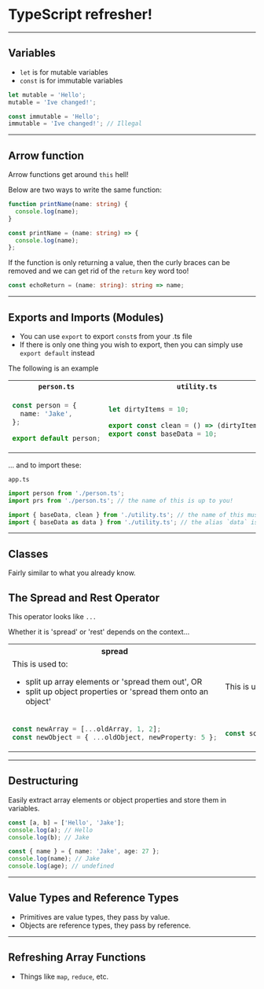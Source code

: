 # TypeScript refresher!

<hr>

## Variables

- `let` is for mutable variables
- `const` is for immutable variables

```typescript
let mutable = 'Hello';
mutable = 'Ive changed!';

const immutable = 'Hello';
immutable = 'Ive changed!'; // Illegal
```

<hr>

## Arrow function

Arrow functions get around `this` hell!

Below are two ways to write the same function:

```typescript
function printName(name: string) {
  console.log(name);
}
```

```typescript
const printName = (name: string) => {
  console.log(name);
};
```

If the function is only returning a value, then the curly braces can be removed and we can get rid of the `return` key
word too!

```typescript
const echoReturn = (name: string): string => name;
```

<hr>

## Exports and Imports (Modules)

- You can use `export` to export `const`s from your .ts file
- If there is only one thing you wish to export, then you can simply use `export default` instead

The following is an example

<table>
<tr>
<th><code>person.ts</code></th>
<th><code>utility.ts</code></th>
</tr>
<tr>
<td>

```typescript
const person = {
  name: 'Jake',
};

export default person;
```

</td>
<td>

```typescript
let dirtyItems = 10;

export const clean = () => (dirtyItems = 0);
export const baseData = 10;
```

</td>
</tr>
</table>
... and to import these:

`app.ts`

```typescript
import person from './person.ts';
import prs from './person.ts'; // the name of this is up to you!

import { baseData, clean } from './utility.ts'; // the name of this must coincide with the import
import { baseData as data } from './utility.ts'; // the alias `data` is chosen by us
```

<hr>

## Classes

Fairly similar to what you already know.

## The Spread and Rest Operator

This operator looks like `...`

Whether it is 'spread' or 'rest' depends on the context...

<table>
<tr>
<th>spread</th>
<th>rest</th>
</tr>
<tr>
<td>
This is used to:
<ul>
<li>split up array elements or 'spread them out', OR</li>
<li>split up object properties or 'spread them onto an object'</li>
</ul>
</td>
<td>
This is used to merge a list of function arguments into an array
</td>
</tr>
<tr>
<td>

```typescript
const newArray = [...oldArray, 1, 2];
const newObject = { ...oldObject, newProperty: 5 };
```

</td>
<td>

```typescript
const sortArgs = (...args: number[]): number[] => args.sort();
```

</td>
</tr>
</table>
<hr>

## Destructuring

Easily extract array elements or object properties and store them in variables.

```typescript
const [a, b] = ['Hello', 'Jake'];
console.log(a); // Hello
console.log(b); // Jake

const { name } = { name: 'Jake', age: 27 };
console.log(name); // Jake
console.log(age); // undefined
```

<hr>

## Value Types and Reference Types

- Primitives are value types, they pass by value.
- Objects are reference types, they pass by reference.
<hr>

## Refreshing Array Functions

- Things like `map`, `reduce`, etc.

